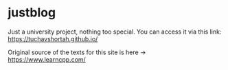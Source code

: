 # justblog
Just a university project, nothing too special.
You can access it via this link: https://tuchavshortah.github.io/

Original source of the texts for this site is here -> https://www.learncpp.com/
